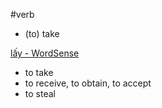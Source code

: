 #verb 

- (to) take 


[lấy‎ - WordSense](https://www.wordsense.eu/l%E1%BA%A5y/)
- to take
- to receive, to obtain, to accept
- to steal